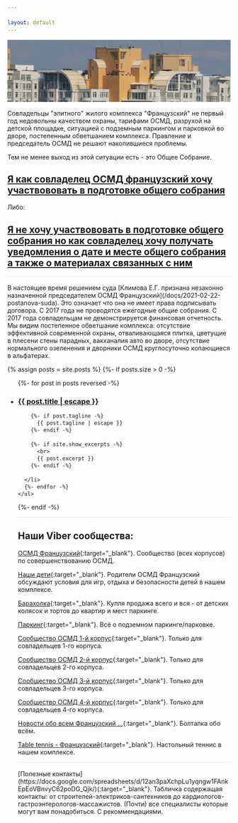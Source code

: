 ```yaml
---

layout: default
---
```


   <img src="/assets/franz22-long-720.jpg" loading="lazy" alt="{{ site.title }}" width="720">
<p>
Совладельцы "элитного" жилого комплекса "Французский" не первый год недовольны качеством охраны, 
тарифами ОСМД, разрухой на детской площадке, ситуацией с подземным паркингом и парковкой во дворе, постепенным обветшанием комплекса. Правление и председатель ОСМД не решают накопившиеся проблемы. 
</p>
<p>
Тем не менее выход из этой ситуации есть - это Общее Собрание.
</p>

   <h2> 
    <a href="https://docs.google.com/forms/d/1pkWEoMYjjL9jsmwz39_lc8Fbn3xpIv4P309cNgG47zc/viewform" target="_blank">Я как совладелец ОСМД французский <strong>хочу участвововать</strong> в подготовке общего собрания</a>
   </h2>

   Либо:

   <h2>
    <a href="" target="_blank">Я <strong>не хочу участвововать</strong> в подготовке общего собрания но как совладелец хочу получать уведомления о дате и месте общего собрания а также о материалах связанных с ним</a>
   </h2>

   <div style="border-top: 1px solid #e8e8e8;"></div>
   <br>
В настоящее время решением суда [Климова Е.Г. признана незаконно назначенной председателем ОСМД Французский](/docs/2021-02-22-postanova-suda). Это означает что она не имеет права подписывать договора.  
С 2017 года не проводятся ежегодные общие собрания.  
С 2017 года совладельцам не демонстрируется финансовая отчетность.  
Мы видим постепенное обветшание комплекса: отсутствие эффективной современной охраны, отваливающаяся плитка, цветущие в плесени стены парадных, вакханалия авто во дворе, отсутствие нормального озеленения и дворники ОСМД круглосуточно копающиеся в альфатерах.

  {% assign posts = site.posts %}
  {%- if posts.size > 0 -%}
    <ul class="post-list">
      {%- for post in posts reversed -%}
      <li>
        <h3 style="margin-bottom: 0px;">
          <a class="post-link" href="{{ post.url | relative_url }}">
            {{ post.title | escape }}
          </a>
        </h3>

        {%- if post.tagline -%}
          {{ post.tagline | escape }}
        {%- endif -%}

        {%- if site.show_excerpts -%}
          <br>
          {{ post.excerpt }}
        {%- endif -%}

      </li>
      {%- endfor -%}
    </ul>
  {%- endif -%}

<div style="border-top: 1px solid #e8e8e8;"></div>
   <h2>Наши Viber сообщества:</h2>

   [ОСМД Французский](https://invite.viber.com/?g2=AQBn%2FPRKs7u9MUwUtmYWHg5KBHuCmKRWMTyLa%2BTFLdg5aZs7kZiljOIilCtS%2FFiK){:target="_blank"}. Сообщество (всех корпусов) по совершенствованию ОСМД.

   [Наши дети](https://invite.viber.com/?g=nMwvdUHNB0aHOCYLLf3VPTbkgvnsbWjb){:target="_blank"}. Родители ОСМД Французский обсуждают условия для игр, отдыха и безопасности детей в нашем комплексе.

   [Барахолка](https://invite.viber.com/?g=_s_vgDy91Ef1ZJGpzj5TJttpCGA417Ms){:target="_blank"}. Купля продажа всего и вся - от детских колясок и тортов до квартир и мест паркинге.

   [Паркинг](){:target="_blank"}. Всё о подземном паркинге/парковке.

   [Сообщество ОСМД 1-й корпус](){:target="_blank"}. Только для совладельцев 1-го корпуса.

   [Сообщество ОСМД 2-й корпус](https://invite.viber.com/?g=e3N1CgA2eUWix5NyJBMNRvve23Ys2AEG){:target="_blank"}. Только для совладельцев 2-го корпуса.

   [Сообщество ОСМД 3-й корпус](https://invite.viber.com/?g=Icvw-L06GkUwx-LN-Vxfj0ND6YbKWEBz){:target="_blank"}. Только для совладельцев 3-го корпуса.

   [Сообщество ОСМД 4-й корпус](){:target="_blank"}. Только для совладельцев 4-го корпуса.
     
   [Новости обо всем Французский ...](https://invite.viber.com/?g2=AQBbYPoHMF6YkUwfsmYUxs1iCk%2BYtQl89mn0JzoengHkuWwHlWgE5ojdQSnlaLoQ){:target="_blank"}. Болталка обо всём.

   [Table tennis - Французский](https://invite.viber.com/?g2=AQB5flJPUGdRSkz7phXlkRIYT02tn7kpMlmqW0tgoWvrzxShZFJ4298iBXsoiuNu){:target="_blank"}. Настольный теннис в нашем комплексе.


<div style="border-top: 1px solid #e8e8e8;"></div>
<br>
[Полезные контакты](https://docs.google.com/spreadsheets/d/12an3paXchpLu1yqngw1FAnkEpEoVBnvyC62poDG_Qjk/){:target="_blank"}. Табличка содержащая контакты: от строителей-электриков-сантехников до кардиологов-гастроэнтерологов-массажистов. (Почти) все специалисты которые могут вам понадобиться. С рекоммендациями.


